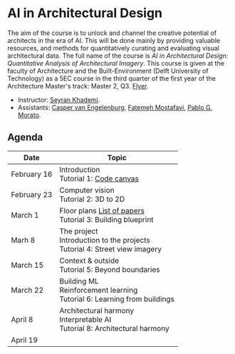 # AI in Architectural Design

The aim of the course is to unlock and channel the creative potential of architects in the era of AI. 
This will be done mainly by providing valuable resources, and methods for quantitatively curating and evaluating visual architectural data.
The full name of the course is *AI in Architectural Design: Quantitative Analysis of Architectural Imagery*.
This course is given at the faculty of Architecture and the Built-Environment (Delft University of Technology) as a 5EC course in the third quarter of the first year of the Architecture Master's track: Master 2, Q3.
[Flyer](/assets/flyer.jpeg).

- Instructor: [Seyran Khademi](mailto:s.khademi@tudelft.nl).
- Assistants: [Casper van Engelenburg](mailto:c.c.j.vanengelenburg@tudelft.nl), [Fatemeh Mostafavi](mailto:f.mostafavi@tudelft.nl), [Pablo G. Morato](mailto:p.g.moratodominguez@tudelft.nl).

## Agenda 

| Date | Topic |
| --- | --- |
| February 16 | Introduction <br> Tutorial 1: [Code canvas](/tutorials/1_code_canvas.ipynb) |
| February 23 | Computer vision <br> Tutorial 2: 3D to 2D |
| March 1 | Floor plans [List of papers](/seminars/papers.md) <br> Tutorial 3: Building blueprint |
| Marh 8 | The project <br>Introduction to the projects <br> Tutorial 4: Street view imagery |
| March 15 | Context & outside <br> Tutorial 5: Beyond boundaries  |
| March 22 | Building ML <br> Reinforcement learning <br> Tutorial 6: Learning from buildings |
| April 8 |  Architectural harmony <br>Interpretable AI <br> Tutorial 8: Architectural harmony  |
| April 19 |  |


